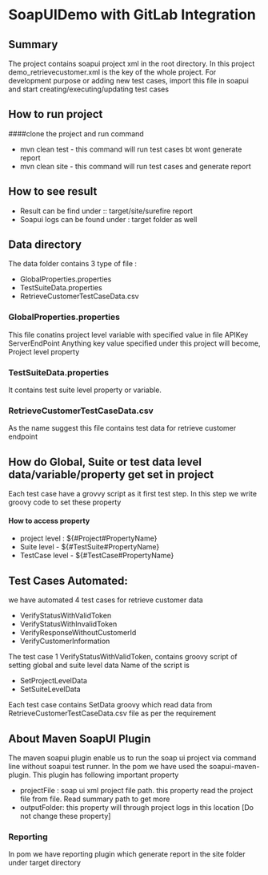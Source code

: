 # SoapUIDemo with GitLab Integration

## Summary
The project contains soapui project xml in the root directory. In this project demo_retrievecustomer.xml is the key of the whole project.
For development purpose or adding new test cases, import this file in soapui and start creating/executing/updating test cases

## How to run project
####clone the project and run command
*  mvn clean test - this command will run test cases bt wont generate report
*  mvn clean site - this command will run test cases and generate report

## How to see result
* Result can be find under :: target/site/surefire report
* Soapui logs can be found under : target folder as well

## Data directory
The data folder contains 3 type of file : 
* GlobalProperties.properties
* TestSuiteData.properties
* RetrieveCustomerTestCaseData.csv


### GlobalProperties.properties
This file conatins project level variable with specified value in file
APIKey
ServerEndPoint
Anything key value specified under this project will become, Project level property

### TestSuiteData.properties
It contains test suite level property or variable. 

### RetrieveCustomerTestCaseData.csv
As the name suggest this file contains test data for retrieve customer endpoint

## How do Global, Suite or test data level data/variable/property get set in project

Each test case have a grovvy script as it first test step. In this step we write groovy code to set these property

#### How to access property
* project level : ${#Project#PropertyName}
* Suite level - ${#TestSuite#PropertyName}
* TestCase level - ${#TestCase#PropertyName}


## Test Cases Automated:

we have automated 4 test cases for retrieve customer data
* VerifyStatusWithValidToken
* VerifyStatusWithInvalidToken
* VerifyResponseWithoutCustomerId
* VerifyCustomerInformation

The test case 1 VerifyStatusWithValidToken, contains groovy script of setting global and suite level data
Name of the script is
* SetProjectLevelData
* SetSuiteLevelData

Each test case contains SetData groovy which read data from RetrieveCustomerTestCaseData.csv file as per the requirement

## About Maven SoapUI Plugin

The maven soapui plugin enable us to run the soap ui project via command line without soapui test runner. In the pom we have used the soapui-maven-plugin. This plugin has following important property

* projectFile : soap ui xml project file path. this property read the project file from file. Read summary path to get more
* outputFolder: this property  will through project logs in this location
[Do not change these property]

### Reporting

In pom we have reporting plugin which generate report in the site folder under target directory







